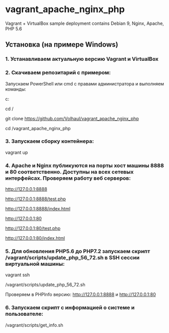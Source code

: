 # vagrant_apache_nginx_php
Vagrant + VirtualBox sample deployment contains Debian 9, Nginx, Apache, PHP 5.6

## Установка (на примере Windows)

### 1. Устанавливаем актуальную версию Vagrant и VirtualBox


### 2. Скачиваем репозитарий с примером:

Запускаем PowerShell или cmd с правами администратора и выполняем команды:
   
c:
   
cd /
   
git clone https://github.com/Volhaul/vagrant_apache_nginx_php
   
cd /vagrant_apache_nginx_php


### 3. Запускаем сборку контейнера:
	
vagrant up

	
### 4. Apache и Nginx публикуются на порты хост машины 8888 и 80 соответственно. Доступны на всех сетевых интерфейсах. Проверяем работу веб серверов:
	
http://127.0.0.1:8888

http://127.0.0.1:8888/test.php

http://127.0.0.1:8888/index.html


http://127.0.0.1:80

http://127.0.0.1:80/test.php

http://127.0.0.1:80/index.html
	

### 5. Для обновления PHP5.6 до PHP7.2 запускаем скрипт /vagrant/scripts/update_php_56_72.sh в SSH сессии виртуальной машины:
   
vagrant ssh

/vagrant/scripts/update_php_56_72.sh
   
Проверяем в PHPInfo версию:  http://127.0.0.1:8888 и http://127.0.0.1:80
 
 
### 6. Запускаем скрипт с информацией о системе и пользователе:
	
/vagrant/scripts/get_info.sh
	
	
	
   
